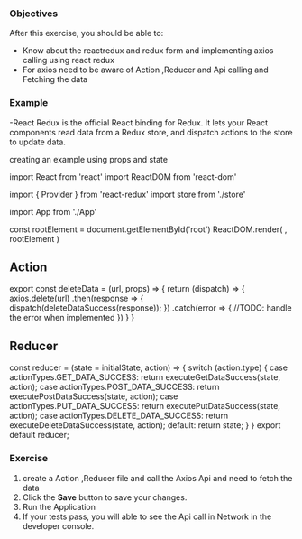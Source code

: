 ### Objectives

After this exercise, you should be able to:

- Know about the reactredux and redux form and implementing  axios calling using react redux
- For axios need to be aware of Action ,Reducer and Api calling and Fetching the data


### Example
-React Redux is the official React binding for Redux. It lets your React components read data from a Redux store, and dispatch actions to the store to update data.

creating an example using props and state

import React from 'react' 
import ReactDOM from 'react-dom'

import { Provider } from 'react-redux'
import store from './store'

import App from './App'

const rootElement = document.getElementById('root')
ReactDOM.render(
  <Provider store={store}>
    <App />
  </Provider>,
  rootElement
)

## Action
export const deleteData = (url, props) => {
    return (dispatch) => {
        axios.delete(url)
        .then(response => {
            dispatch(deleteDataSuccess(response));
        })
        .catch(error => {
            //TODO: handle the error when implemented
        })
    }
}

## Reducer 
const reducer = (state = initialState, action) => {
    switch (action.type) {
        case actionTypes.GET_DATA_SUCCESS:
            return executeGetDataSuccess(state, action);
        case actionTypes.POST_DATA_SUCCESS:
            return executePostDataSuccess(state, action);
        case actionTypes.PUT_DATA_SUCCESS:
            return executePutDataSuccess(state, action);
        case actionTypes.DELETE_DATA_SUCCESS:
            return executeDeleteDataSuccess(state, action);
        default:
            return state;
    }
}
export default reducer;

### Exercise

1. create a Action ,Reducer file and call the Axios Api and need to fetch the data
2. Click the **Save** button to save your changes.
3. Run the Application
4. If your tests pass, you will able to see the Api call in Network in the developer console.
